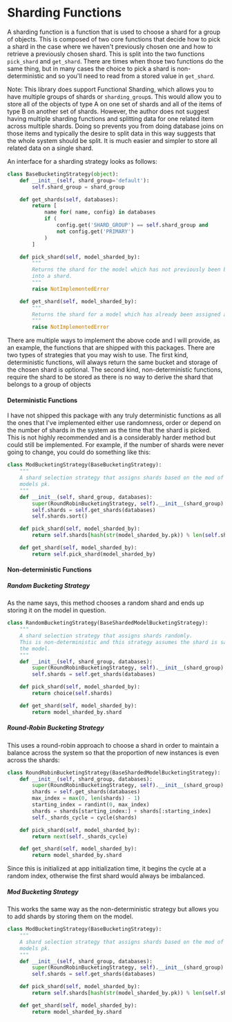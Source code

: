 # Sharding Functions

A sharding function is a function that is used to choose a shard for a group of objects. This is composed of two core functions that decide how to pick a shard in the case where we haven't previously chosen one and how to retrieve a previously chosen shard. This is split into the two functions `pick_shard` and `get_shard`. There are times when those two functions do the same thing, but in many cases the choice to pick a shard is non-deterministic and so you'll need to read from a stored value in `get_shard`.

Note: This library does support Functional Sharding, which allows you to have multiple groups of shards or `sharding_group`s. This would allow you to store all of the objects of type A on one set of shards and all of the items of type B on another set of shards. However, the author does not suggest having multiple sharding functions and splitting data for one related item across multiple shards. Doing so prevents you from doing database joins on those items and typically the desire to split data in this way suggests that the whole system should be split. It is much easier and simpler to store all related data on a single shard.

An interface for a sharding strategy looks as follows:

```python
class BaseBucketingStrategy(object):
    def __init__(self, shard_group='default'):
        self.shard_group = shard_group

    def get_shards(self, databases):
        return [
            name for( name, config) in databases
            if (
                config.get('SHARD_GROUP') == self.shard_group and
                not config.get('PRIMARY')
            )
        ]

    def pick_shard(self, model_sharded_by):
        """
        Returns the shard for the model which has not previously been bucketed
        into a shard.
        """
        raise NotImplementedError

    def get_shard(self, model_sharded_by):
        """
        Returns the shard for a model which has already been assigned a shard.
        """
        raise NotImplementedError
```

There are multiple ways to implement the above code and I will provide, as an example, the functions that are shipped with this packages. There are two types of strategies that you may wish to use. The first kind, deterministic functions, will always return the same bucket and storage of the chosen shard is optional. The second kind, non-deterministic functions, require the shard to be stored as there is no way to derive the shard that belongs to a group of objects

#### Deterministic Functions

I have not shipped this package with any truly deterministic functions as all the ones that I've implemented either use randomness, order or depend on the number of shards in the system as the time that the shard is picked. This is not highly recommended and is a considerably harder method but could still be implemented. For example, if the number of shards were never going to change, you could do something like this:

```python
class ModBucketingStrategy(BaseBucketingStrategy):
    """
    A shard selection strategy that assigns shards based on the mod of the
    models pk.
    """
    def __init__(self, shard_group, databases):
        super(RoundRobinBucketingStrategy, self).__init__(shard_group)
        self.shards = self.get_shards(databases)
        self.shards.sort()

    def pick_shard(self, model_sharded_by):
        return self.shards[hash(str(model_sharded_by.pk)) % len(self.shards)]

    def get_shard(self, model_sharded_by):
        return self.pick_shard(model_sharded_by)
```

#### Non-deterministic Functions

##### Random Bucketing Strategy

As the name says, this method chooses a random shard and ends up storing it on the model in question.

```python
class RandomBucketingStrategy(BaseShardedModelBucketingStrategy):
    """
    A shard selection strategy that assigns shards randomly.
    This is non-deterministic and this strategy assumes the shard is saved to
    the model.
    """
    def __init__(self, shard_group, databases):
        super(RoundRobinBucketingStrategy, self).__init__(shard_group)
        self.shards = self.get_shards(databases)

    def pick_shard(self, model_sharded_by):
        return choice(self.shards)

    def get_shard(self, model_sharded_by):
        return model_sharded_by.shard
```

##### Round-Robin Bucketing Strategy

This uses a round-robin approach to choose a shard in order to maintain a balance across the system so that the proportion of new instances is even across the shards:

```python
class RoundRobinBucketingStrategy(BaseShardedModelBucketingStrategy):
    def __init__(self, shard_group, databases):
        super(RoundRobinBucketingStrategy, self).__init__(shard_group)
        shards = self.get_shards(databases)
        max_index = max(0, len(shards) - 1)
        starting_index = randint(0, max_index)
        shards = shards[starting_index:] + shards[:starting_index]
        self._shards_cycle = cycle(shards)

    def pick_shard(self, model_sharded_by):
        return next(self._shards_cycle)

    def get_shard(self, model_sharded_by):
        return model_sharded_by.shard
```

Since this is initialized at app initialization time, it begins the cycle at a random index, otherwise the first shard would always be imbalanced.

##### Mod Bucketing Strategy

This works the same way as the non-deterministic strategy but allows you to add shards by storing them on the model.

```python
class ModBucketingStrategy(BaseBucketingStrategy):
    """
    A shard selection strategy that assigns shards based on the mod of the
    models pk.
    """
    def __init__(self, shard_group, databases):
        super(RoundRobinBucketingStrategy, self).__init__(shard_group)
        self.shards = self.get_shards(databases)

    def pick_shard(self, model_sharded_by):
        return self.shards[hash(str(model_sharded_by.pk)) % len(self.shards)]

    def get_shard(self, model_sharded_by):
        return model_sharded_by.shard
```
